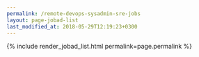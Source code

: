 ```yaml
---
permalink: /remote-devops-sysadmin-sre-jobs
layout: page-jobad-list
last_modified_at: 2018-05-29T12:19:23+0300
---
```

{% include render_jobad_list.html permalink=page.permalink %}
